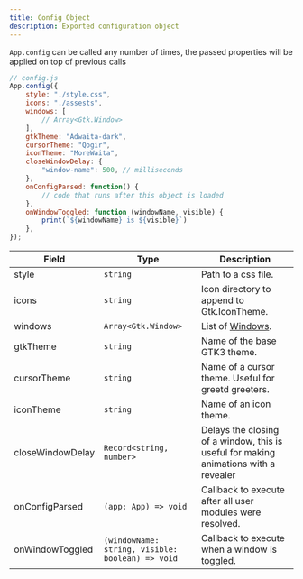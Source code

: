 ```yaml
---
title: Config Object
description: Exported configuration object
---
```


`App.config` can be called any number of times, the passed
properties will be applied on top of previous calls

```js
// config.js
App.config({
    style: "./style.css",
    icons: "./assests",
    windows: [
        // Array<Gtk.Window>
    ],
    gtkTheme: "Adwaita-dark",
    cursorTheme: "Qogir",
    iconTheme: "MoreWaita",
    closeWindowDelay: {
        "window-name": 500, // milliseconds
    },
    onConfigParsed: function() {
        // code that runs after this object is loaded
    },
    onWindowToggled: function (windowName, visible) {
        print(`${windowName} is ${visible}`)
    },
});
```

| Field | Type | Description |
|-------|------|-------------|
| style | `string` | Path to a css file.
| icons | `string` | Icon directory to append to Gtk.IconTheme.
| windows | `Array<Gtk.Window>` | List of [Windows](./widgets#window).
| gtkTheme | `string` | Name of the base GTK3 theme.
| cursorTheme | `string` | Name of a cursor theme. Useful for greetd greeters.
| iconTheme | `string` | Name of an icon theme.
| closeWindowDelay | `Record<string, number>` | Delays the closing of a window, this is useful for making animations with a revealer
| onConfigParsed | `(app: App) => void` | Callback to execute after all user modules were resolved.
| onWindowToggled | `(windowName: string, visible: boolean) => void` | Callback to execute when a window is toggled.
